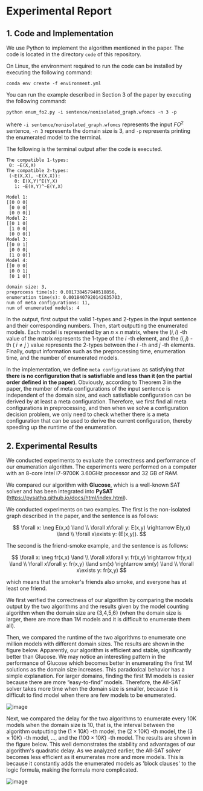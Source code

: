 # Experimental Report




## 1. Code and Implementation
We use Python to implement the algorithm mentioned in the paper. The code is located in the directory `code` of this repository.

On Linux, the environment required to run the code can be installed by executing the following command:

`conda env create -f environment.yml`

You can run the example described in Section 3 of the paper by executing the following command:

`python enum_fo2.py -i sentence/nonisolated_graph.wfomcs -n 3 -p`

where `-i sentence/nonisolated_graph.wfomcs` represents the input $FO^2$ sentence, `-n 3` represents the domain size is 3, and `-p` represents printing the enumerated model to the terminal.

The following is the terminal output after the code is executed.

```
The compatible 1-types:
 0: ~E(X,X)
The compatible 2-types:
 (~E(X,X), ~E(X,X)):
   0: E(X,Y)^E(Y,X)
   1: ~E(X,Y)^~E(Y,X)

Model 1:
[[0 0 0]
 [0 0 0]
 [0 0 0]]
Model 2:
[[0 1 0]
 [1 0 0]
 [0 0 0]]
Model 3:
[[0 0 1]
 [0 0 0]
 [1 0 0]]
Model 4:
[[0 0 0]
 [0 0 1]
 [0 1 0]]

domain size: 3,
preprocess time(s): 0.001738457940518856,
enumeration time(s): 0.0018407920142635703,
num of meta configurations: 11,
num of enumerated models: 4
```
In the output, first output the valid 1-types and 2-types in the input sentence and their corresponding numbers. 
Then, start outputting the enumerated models. Each model is represented by an $n\times n$ matrix, where the $(i,i)$ -th value of the matrix represents the 1-type of the $i$ -th element, and the $(i,j)$ -th ( $i\neq j$ ) value represents the 2-types between the $i$ -th and $j$ -th elements.
Finally, output information such as the preprocessing time, enumeration time, and the number of enumerated models.

In the implementation, we define `meta configurations` as satisfying that **there is no configuration that is satisfiable and less than it (on the partial order defined in the paper)**.
Obviously, according to Theorem 3 in the paper, the number of meta configurations of the input sentence is independent of the domain size, and each satisfiable configuration can be derived by at least a meta configuration.
Therefore, we first find all meta configurations in preprocessing, and then when we solve a configuration decision problem, we only need to check whether there is a meta configuration that can be used to derive the current configuration, thereby speeding up the runtime of the enumeration. 

## 2. Experimental Results

We conducted experiments to evaluate the correctness and performance of our enumeration algorithm.
The experiments were performed on a computer with an 8-core Intel i7-9700K 3.60GHz processor and 32 GB of RAM.

We compared our algorithm with **Glucose**, which is a well-known SAT solver and has been integrated into **PySAT** (https://pysathq.github.io/docs/html/index.html).

We conducted experiments on two examples.
The first is the non-isolated graph described in the paper, and the sentence is as follows:

$$
\forall x: \neg E(x,x) \land \\
\forall x\forall y: E(x,y) \rightarrow E(y,x) \land \\
\forall x\exists y: (E(x,y)).
$$

The second is the friend-smoke example, and the sentence is as follows:

$$
\forall x: \neg fr(x,x) \land \\
\forall x\forall y: fr(x,y) \rightarrow fr(y,x) \land \\
\forall x\forall y: fr(x,y) \land sm(x) \rightarrow sm(y) \land \\
\forall x\exists y: fr(x,y)
$$

which means that the smoker's friends also smoke, and everyone has at least one friend.

We first verified the correctness of our algorithm by comparing the models output by the two algorithms and the results given by the model counting algorithm when the domain size are {3,4,5,6} (when the domain size is larger, there are more than 1M models and it is difficult to enumerate them all).

Then, we compared the runtime of the two algorithms to enumerate one million models with different domain sizes. The results are shown in the figure below.
Apparently, our algorithm is efficient and stable, significantly better than Glucose.
We may notice an interesting pattern in the performance of Glucose which becomes better in enumerating the first 1M solutions as the domain size increases. This paradoxical behavior has a simple explanation. 
For larger domains, finding the first 1M models is easier because there are more “easy-to-find” models.
Therefore, the All-SAT solver takes more time when the domain size is smaller, because it is difficult to find model when there are few models to be enumerated.

![image](https://anonymous.4open.science/r/enum_fo2/results/runtime.jpg)


Next, we compared the delay for the two algorithms to enumerate every 10K models when the domain size is 10, that is, the interval between the algorithm outputting the $(1\times 10K)$ -th model, the $(2\times 10K)$ -th model, the $(3\times 10K)$ -th model, ..., and the $(100\times 10K)$ -th model.
The results are shown in the figure below.
This well demonstrates the stability and advantages of our algorithm's quadratic delay.
As we analyzed earlier, the All-SAT solver becomes less efficient as it enumerates more and more models. This is because it constantly adds the enumerated models as 'block clauses' to the logic formula, making the formula more complicated.

![image](https://anonymous.4open.science/r/enum_fo2/results/delay.jpg)